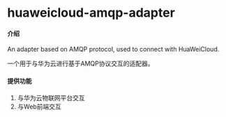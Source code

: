 # huaweicloud-amqp-adapter

#### 介绍
An adapter based on AMQP protocol, used to connect with HuaWeiCloud.

一个用于与华为云进行基于AMQP协议交互的适配器。

#### 提供功能
1. 与华为云物联网平台交互
2. 与Web前端交互

